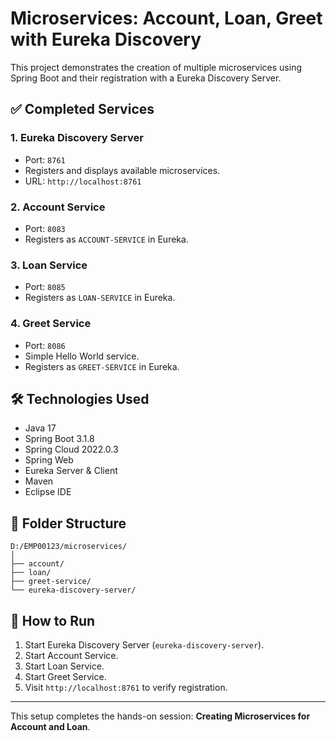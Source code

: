 # Microservices: Account, Loan, Greet with Eureka Discovery

This project demonstrates the creation of multiple microservices using Spring Boot and their registration with a Eureka Discovery Server.

## ✅ Completed Services

### 1. Eureka Discovery Server
- Port: `8761`
- Registers and displays available microservices.
- URL: `http://localhost:8761`

### 2. Account Service
- Port: `8083`
- Registers as `ACCOUNT-SERVICE` in Eureka.

### 3. Loan Service
- Port: `8085`
- Registers as `LOAN-SERVICE` in Eureka.

### 4. Greet Service
- Port: `8086`
- Simple Hello World service.
- Registers as `GREET-SERVICE` in Eureka.

## 🛠️ Technologies Used
- Java 17
- Spring Boot 3.1.8
- Spring Cloud 2022.0.3
- Spring Web
- Eureka Server & Client
- Maven
- Eclipse IDE

## 📁 Folder Structure
```
D:/EMP00123/microservices/
│
├── account/
├── loan/
├── greet-service/
└── eureka-discovery-server/
```

## 🚀 How to Run
1. Start Eureka Discovery Server (`eureka-discovery-server`).
2. Start Account Service.
3. Start Loan Service.
4. Start Greet Service.
5. Visit `http://localhost:8761` to verify registration.

---
This setup completes the hands-on session: **Creating Microservices for Account and Loan**.